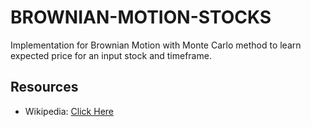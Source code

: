 # BROWNIAN-MOTION-STOCKS
Implementation for Brownian Motion with Monte Carlo method to learn expected price for an input stock and timeframe.


## Resources
- Wikipedia: [Click Here](https://en.wikipedia.org/wiki/Geometric_Brownian_motion)
